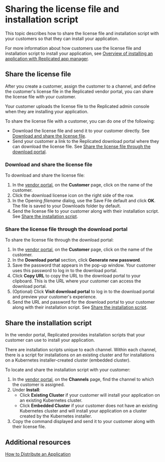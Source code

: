 # Sharing the license file and installation script

This topic describes how to share the license file and installation script with
your customers so that they can install your application.

For more information about how customers use the license file and installation
script to install your application,
see [Overview of installing an application with Replicated app manager](../enterprise/installing-overview).

## Share the license file

After you create a customer, assign the customer to a channel, and define the customer's
license file in the Replicated vendor portal, you can share the license file with your customer.

Your customer uploads the license file to the Replicated admin console when they
are installing your application.

To share the license file with a customer, you can do one of the following:
* Download the license file and send it to your customer directly. See
[Download and share the license file](#download-and-share-the-license-file).
* Send your customer a link to the Replicated download portal where they can download
the license file. See [Share the license file through the download portal](#share-the-license-file-through-the-download-portal).

### Download and share the license file

To download and share the license file:

1. In the [vendor portal](https://vendor.replicated.com), on the **Customer** page, click on the name of the customer.
1. Click the download license icon on the right side of the row.
1. In the Opening _filename_ dialog, use the Save File default and click **OK**.
    The file is saved to your Downloads folder by default.
1. Send the license file to your customer along with their installation script.
See [Share the installation script](#share-the-installation-script).

### Share the license file through the download portal

To share the license file through the download portal:

1. In the [vendor portal](https://vendor.replicated.com), on the **Customer** page, click on the name of the customer.
1. In the **Download portal** section, click **Generate new password**.
1. Save the password that appears in the pop-up window. Your customer uses
this password to log in to the download portal.
1. Click **Copy URL** to copy the URL to the download portal to your clipboard.
This is the URL where your customer can access the download portal.
1. (Optional) Click **Visit download portal** to log in to the download portal
and preview your customer's experience.
1. Send the URL and password for the download portal to your customer along with
their installation script. See [Share the installation script](#share-the-installation-script).

## Share the installation script

In the vendor portal, Replicated provides installation scripts that your customer
can use to install your application.

There are installation scripts unique to each channel. Within each channel, there
is a script for installations on an existing cluster and for installations
on a Kubernetes installer-created cluster (embedded cluster).

To locate and share the installation script with your customer:

1. In the [vendor portal](https://vendor.replicated.com), on the **Channels** page, find the channel to which the
customer is assigned.
1. Under **Install**:
   * Click **Existing Cluster** if your customer will install your application on
   an existing Kubernetes cluster.
   * Click **Embedded Cluster** if your customer does not have an existing Kubernetes
   cluster and will install your application on a cluster created by the Kubernetes
   installer.
1. Copy the command displayed and send it to your customer along with their
license file.

## Additional resources

[How to Distribute an Application](distributing-workflow)
